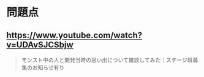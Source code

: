 # 問題点

## https://www.youtube.com/watch?v=UDAvSJCSbjw

> モンスト中の人と開発当時の思い出について雑談してみた｜ステージ班募集のお知らせ有り 
